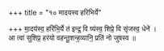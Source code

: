 +++
title = "१० मादयस्व हरिभिर्ये"

+++
मा॒दय॑स्व॒ हरि॑भि॒र्ये त॑ इन्द्र॒ वि ष्य॑स्व॒ शिप्रे॒ वि सृ॑जस्व॒ धेने॑ ।  
आ त्वा॑ सुशिप्र॒ हर॑यो वहन्तू॒शन्ह॒व्यानि॒ प्रति॑ नो जुषस्व ॥